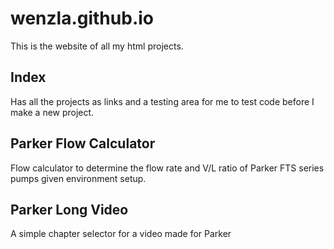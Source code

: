# wenzla.github.io

This is the website of all my html projects.

## Index

Has all the projects as links and a testing area for me to test code before I make a new project.

## Parker Flow Calculator

Flow calculator to determine the flow rate and V/L ratio of Parker FTS series pumps given environment setup.

## Parker Long Video

A simple chapter selector for a video made for Parker
